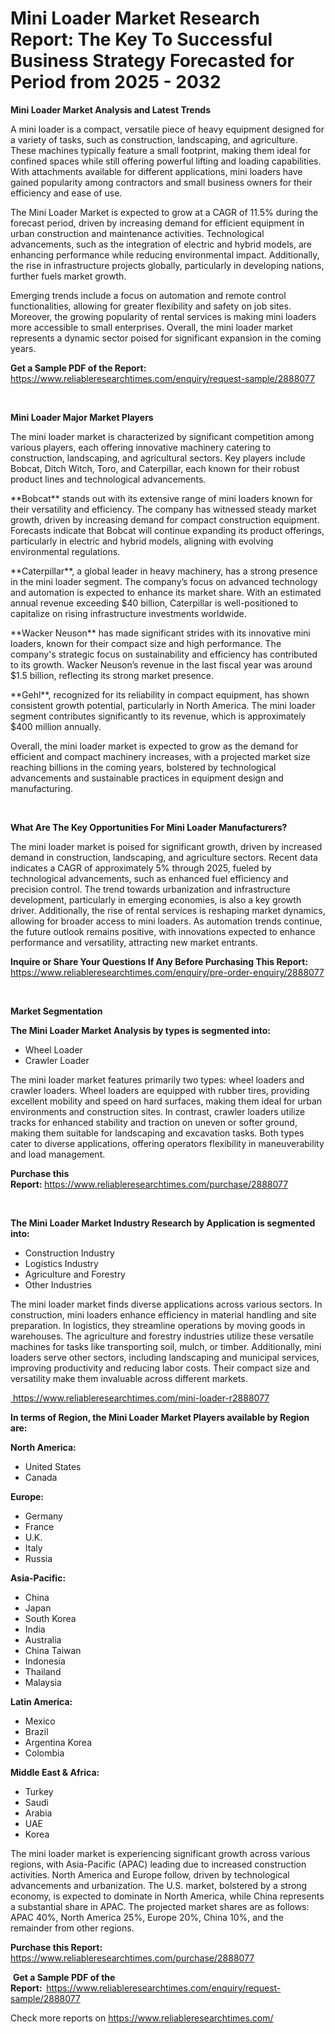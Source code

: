<p><h1>Mini Loader Market Research Report: The Key To Successful Business Strategy Forecasted for Period from 2025 - 2032</h1></p><p><strong>Mini Loader Market Analysis and Latest Trends</strong></p>
<p><p>A mini loader is a compact, versatile piece of heavy equipment designed for a variety of tasks, such as construction, landscaping, and agriculture. These machines typically feature a small footprint, making them ideal for confined spaces while still offering powerful lifting and loading capabilities. With attachments available for different applications, mini loaders have gained popularity among contractors and small business owners for their efficiency and ease of use.</p><p>The Mini Loader Market is expected to grow at a CAGR of 11.5% during the forecast period, driven by increasing demand for efficient equipment in urban construction and maintenance activities. Technological advancements, such as the integration of electric and hybrid models, are enhancing performance while reducing environmental impact. Additionally, the rise in infrastructure projects globally, particularly in developing nations, further fuels market growth. </p><p>Emerging trends include a focus on automation and remote control functionalities, allowing for greater flexibility and safety on job sites. Moreover, the growing popularity of rental services is making mini loaders more accessible to small enterprises. Overall, the mini loader market represents a dynamic sector poised for significant expansion in the coming years.</p></p>
<p><strong>Get a Sample PDF of the Report:&nbsp;</strong> <a href="https://www.reliableresearchtimes.com/enquiry/request-sample/2888077?utm_campaign=2006&utm_medium=2&utm_source=Github&utm_content=ia&utm_term=14032025&utm_id=mini-loader">https://www.reliableresearchtimes.com/enquiry/request-sample/2888077</a></p>
<p>&nbsp;</p>
<p><strong>Mini Loader Major Market Players</strong></p>
<p><p>The mini loader market is characterized by significant competition among various players, each offering innovative machinery catering to construction, landscaping, and agricultural sectors. Key players include Bobcat, Ditch Witch, Toro, and Caterpillar, each known for their robust product lines and technological advancements.</p><p>**Bobcat** stands out with its extensive range of mini loaders known for their versatility and efficiency. The company has witnessed steady market growth, driven by increasing demand for compact construction equipment. Forecasts indicate that Bobcat will continue expanding its product offerings, particularly in electric and hybrid models, aligning with evolving environmental regulations.</p><p>**Caterpillar**, a global leader in heavy machinery, has a strong presence in the mini loader segment. The company’s focus on advanced technology and automation is expected to enhance its market share. With an estimated annual revenue exceeding $40 billion, Caterpillar is well-positioned to capitalize on rising infrastructure investments worldwide.</p><p>**Wacker Neuson** has made significant strides with its innovative mini loaders, known for their compact size and high performance. The company's strategic focus on sustainability and efficiency has contributed to its growth. Wacker Neuson’s revenue in the last fiscal year was around $1.5 billion, reflecting its strong market presence.</p><p>**Gehl**, recognized for its reliability in compact equipment, has shown consistent growth potential, particularly in North America. The mini loader segment contributes significantly to its revenue, which is approximately $400 million annually.</p><p>Overall, the mini loader market is expected to grow as the demand for efficient and compact machinery increases, with a projected market size reaching billions in the coming years, bolstered by technological advancements and sustainable practices in equipment design and manufacturing.</p></p>
<p>&nbsp;</p>
<p><strong>What Are The Key Opportunities For Mini Loader Manufacturers?</strong></p>
<p><p>The mini loader market is poised for significant growth, driven by increased demand in construction, landscaping, and agriculture sectors. Recent data indicates a CAGR of approximately 5% through 2025, fueled by technological advancements, such as enhanced fuel efficiency and precision control. The trend towards urbanization and infrastructure development, particularly in emerging economies, is also a key growth driver. Additionally, the rise of rental services is reshaping market dynamics, allowing for broader access to mini loaders. As automation trends continue, the future outlook remains positive, with innovations expected to enhance performance and versatility, attracting new market entrants.</p></p>
<p><strong>Inquire or Share Your Questions If Any Before Purchasing This Report:</strong> <a href="https://www.reliableresearchtimes.com/enquiry/pre-order-enquiry/2888077?utm_campaign=2006&utm_medium=2&utm_source=Github&utm_content=ia&utm_term=14032025&utm_id=mini-loader">https://www.reliableresearchtimes.com/enquiry/pre-order-enquiry/2888077</a></p>
<p>&nbsp;</p>
<p><strong>Market Segmentation</strong></p>
<p><strong>The Mini Loader Market Analysis by types is segmented into:</strong></p>
<p><ul><li>Wheel Loader</li><li>Crawler Loader</li></ul></p>
<p><p>The mini loader market features primarily two types: wheel loaders and crawler loaders. Wheel loaders are equipped with rubber tires, providing excellent mobility and speed on hard surfaces, making them ideal for urban environments and construction sites. In contrast, crawler loaders utilize tracks for enhanced stability and traction on uneven or softer ground, making them suitable for landscaping and excavation tasks. Both types cater to diverse applications, offering operators flexibility in maneuverability and load management.</p></p>
<p><strong>Purchase this Report:&nbsp;</strong><a href="https://www.reliableresearchtimes.com/purchase/2888077?utm_campaign=2006&utm_medium=2&utm_source=Github&utm_content=ia&utm_term=14032025&utm_id=mini-loader">https://www.reliableresearchtimes.com/purchase/2888077</a></p>
<p>&nbsp;</p>
<p><strong>The Mini Loader Market Industry Research by Application is segmented into:</strong></p>
<p><ul><li>Construction Industry</li><li>Logistics Industry</li><li>Agriculture and Forestry</li><li>Other Industries</li></ul></p>
<p><p>The mini loader market finds diverse applications across various sectors. In construction, mini loaders enhance efficiency in material handling and site preparation. In logistics, they streamline operations by moving goods in warehouses. The agriculture and forestry industries utilize these versatile machines for tasks like transporting soil, mulch, or timber. Additionally, mini loaders serve other sectors, including landscaping and municipal services, improving productivity and reducing labor costs. Their compact size and versatility make them invaluable across different markets.</p></p>
<p><a href="https://www.reliableresearchtimes.com/mini-loader-r2888077?utm_campaign=2006&utm_medium=2&utm_source=Github&utm_content=ia&utm_term=14032025&utm_id=mini-loader">&nbsp;https://www.reliableresearchtimes.com/mini-loader-r2888077</a></p>
<p><strong>In terms of Region, the Mini Loader Market Players available by Region are:</strong></p>
<p>
    <p> <strong> North America: </strong>
        <ul>
            <li>United States</li>
            <li>Canada</li>
        </ul>
        </p> 
    <p> <strong> Europe: </strong>
        <ul>
            <li>Germany</li>
            <li>France</li>
            <li>U.K.</li>
            <li>Italy</li>
            <li>Russia</li>
        </ul>
        </p> 
    <p> <strong> Asia-Pacific: </strong>
        <ul>
            <li>China</li>
            <li>Japan</li>
            <li>South Korea</li>
            <li>India</li>
            <li>Australia</li>
            <li>China Taiwan</li>
            <li>Indonesia</li>
            <li>Thailand</li>
            <li>Malaysia</li>
        </ul>
        </p> 
    <p> <strong> Latin America: </strong>
        <ul>
            <li>Mexico</li>
            <li>Brazil</li>
            <li>Argentina Korea</li>
            <li>Colombia</li>
        </ul>
        </p> 
    <p> <strong> Middle East & Africa: </strong>
        <ul>
            <li>Turkey</li>
            <li>Saudi</li>
            <li>Arabia</li>
            <li>UAE</li>
            <li>Korea</li>
        </ul>
    </p>
    </p>
<p><p>The mini loader market is experiencing significant growth across various regions, with Asia-Pacific (APAC) leading due to increased construction activities. North America and Europe follow, driven by technological advancements and urbanization. The U.S. market, bolstered by a strong economy, is expected to dominate in North America, while China represents a substantial share in APAC. The projected market shares are as follows: APAC 40%, North America 25%, Europe 20%, China 10%, and the remainder from other regions.</p></p>
<p><strong>Purchase this Report: </strong><a href="https://www.reliableresearchtimes.com/purchase/2888077?utm_campaign=2006&utm_medium=2&utm_source=Github&utm_content=ia&utm_term=14032025&utm_id=mini-loader">https://www.reliableresearchtimes.com/purchase/2888077</a></p>
<p>&nbsp;<strong>Get a Sample PDF of the Report:&nbsp;&nbsp;</strong><a href="https://www.reliableresearchtimes.com/enquiry/request-sample/2888077?utm_campaign=2006&utm_medium=2&utm_source=Github&utm_content=ia&utm_term=14032025&utm_id=mini-loader">https://www.reliableresearchtimes.com/enquiry/request-sample/2888077</a></p>
<p><strong></strong></p>
<p>Check more reports on <a href="https://www.reliableresearchtimes.com/?utm_campaign=2006&utm_medium=2&utm_source=Github&utm_content=ia&utm_term=14032025&utm_id=mini-loader">https://www.reliableresearchtimes.com/</a></p>